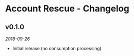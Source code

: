 # Account Rescue - Changelog

## v0.1.0
_2018-09-26_

 * Initial release (no consumption processing)
